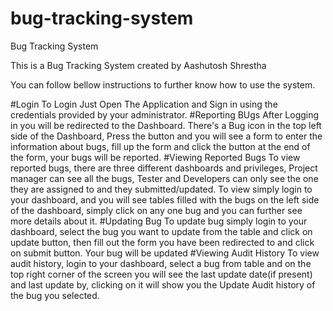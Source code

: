 # bug-tracking-system
Bug Tracking System

This is a Bug Tracking System created by Aashutosh Shrestha

You can follow bellow instructions to further know how to use the system.

#Login
  To Login Just Open The Application and Sign in using the credentials provided by your administrator.
#Reporting BUgs
  After Logging in you will be redirected to the Dashboard. There's a Bug icon in the top left side of the Dashboard,
  Press the button and you will see a form to enter the information about bugs, fill up the form and click the button at the end of the 
  form, your bugs will be reported.
#Viewing Reported Bugs
  To view reported bugs, there are three different dashboards and privileges, Project manager can see all the bugs, Tester and Developers
  can only see the one they are assigned to and they submitted/updated.
  To view simply login to your dashboard, and you will see tables filled with the bugs on the left side of the dashboard, simply
  click on any one bug and you can further see more details about it.
#Updating Bug
  To update bug simply login to your dashboard, select the bug you want to update from the table and click on update button, then fill out
  the form you have been redirected to and click on submit button. Your bug will be updated
#Viewing Audit History
  To view audit history, login to your dashboard, select a bug from table and on the top right corner of the screen you will see the last
  update date(if present) and last update by, clicking on it will show you the Update Audit history of the bug you selected.
  
